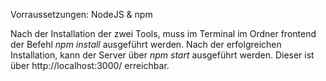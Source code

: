 Vorraussetzungen: NodeJS & npm

Nach der Installation der zwei Tools, muss im Terminal im Ordner
frontend der Befehl *npm install* ausgeführt werden. Nach der erfolgreichen
Installation, kann der Server über *npm start* ausgeführt werden.
Dieser ist über http://localhost:3000/ erreichbar.
